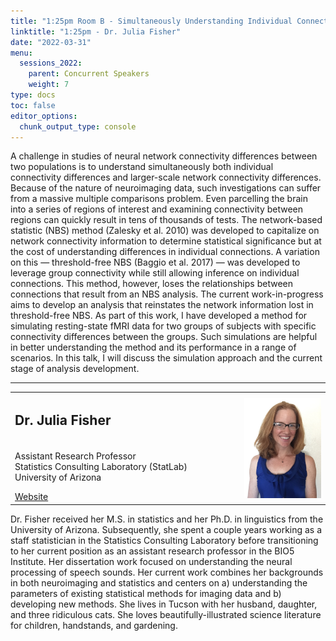 ```yaml
---
title: "1:25pm Room B - Simultaneously Understanding Individual Connection and Neural Network Differences Between Groups:  Simulation Pipeline and Algorithm Development"
linktitle: "1:25pm - Dr. Julia Fisher"
date: "2022-03-31"
menu:
  sessions_2022:
    parent: Concurrent Speakers
    weight: 7
type: docs
toc: false
editor_options:
  chunk_output_type: console
---
```


<p>A challenge in studies of neural network connectivity differences between two populations is to understand simultaneously both individual connectivity differences and larger-scale network connectivity differences.  Because of the nature of neuroimaging data, such investigations can suffer from a massive multiple comparisons problem.  Even parcelling the brain into a series of regions of interest and examining connectivity between regions can quickly result in tens of thousands of tests.  The network-based statistic (NBS) method (Zalesky et al. 2010) was developed to capitalize on network connectivity information to determine statistical significance but at the cost of understanding differences in individual connections.  A variation on this — threshold-free NBS (Baggio et al. 2017) — was developed to leverage group connectivity while still allowing inference on individual connections.  This method, however, loses the relationships between connections that result from an NBS analysis.  The current work-in-progress aims to develop an analysis that reinstates the network information lost in threshold-free NBS.  As part of this work, I have developed a method for simulating resting-state fMRI data for two groups of subjects with specific connectivity differences between the groups.  Such simulations are helpful in better understanding the method and its performance in a range of scenarios.  In this talk, I will discuss the simulation approach and the current stage of analysis development.</p>

<hr style="width: 100%; text-align: center; margin-left: 0;" />


<TABLE class="bio-table">
<TR>
<TD width=70%><h2>Dr. Julia Fisher</h2></TD>

<TD>
<TD ROWSPAN="4"><img style="float: right;" src="img/julia-fisher.jpg" width="250" /></TD>
</TR>
<TR>
<TD ROWSPAN="3">
  <p>Assistant Research Professor<br>
  Statistics Consulting Laboratory (StatLab)<br>
  University of Arizona</p>
  <i class="fa fa-link"></i> <a href="https://cb2.uahs.arizona.edu/profile/julia-fisher-phd" target="_blank" rel="noopener">Website</a><br>
</TD>
<TD>
</TD>
</TR>
<TR>
<TD>
</TD>
</TR>
</TABLE>
<p>Dr. Fisher received her M.S. in statistics and her Ph.D. in linguistics from the University of Arizona.  Subsequently, she spent a couple years working as a staff statistician in the Statistics Consulting Laboratory before transitioning to her current position as an assistant research professor in the BIO5 Institute.  Her dissertation work focused on understanding the neural processing of speech sounds.  Her current work combines her backgrounds in both neuroimaging and statistics and centers on a) understanding the parameters of existing statistical methods for imaging data and b) developing new methods.  She lives in Tucson with her husband, daughter, and three ridiculous cats.  She loves beautifully-illustrated science literature for children, handstands, and gardening.</p>
